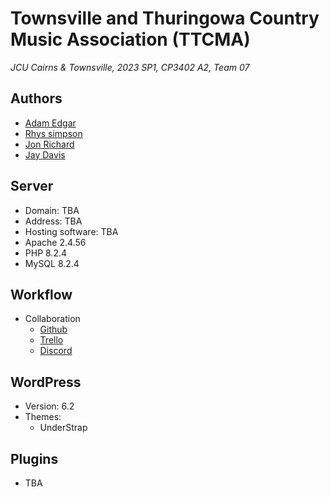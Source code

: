 # Townsville and Thuringowa Country Music Association (TTCMA)
*JCU Cairns & Townsville, 2023 SP1, CP3402 A2, Team 07*

## Authors
 - [Adam Edgar](https://github.com/AdsyEdge)
 - [Rhys simpson](https://github.com/rhys-simpson)
 - [Jon Richard](https://github.com/Jon-Dionson)
 - [Jay Davis](https://github.com/Jay-Davis-191)

## Server
 - Domain: TBA
 - Address: TBA
 - Hosting software: TBA
 - Apache 2.4.56
 - PHP 8.2.4
 - MySQL 8.2.4

## Workflow
 - Collaboration
   - [Github](https://github.com/cp3402-students/project-team-07)
   - [Trello](https://trello.com/b/cWmwdbRf/cms-team-7-web-project-dev-template)
   - [Discord](https://discord.gg/yD2JnmrXQa)

## WordPress
 - Version: 6.2
 - Themes:
   - UnderStrap

## Plugins
 - TBA
